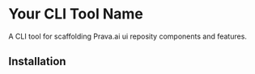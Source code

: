# Your CLI Tool Name

A CLI tool for scaffolding Prava.ai ui reposity components and features.

## Installation
